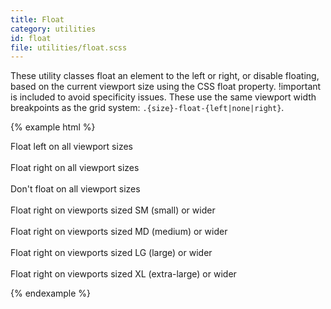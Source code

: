 ```yaml
---
title: Float
category: utilities
id: float
file: utilities/float.scss
---
```


These utility classes float an element to the left or right, or disable floating, based on the current viewport size using the CSS float property. !important is included to avoid specificity issues. These use the same viewport width breakpoints as the grid system: `.{size}-float-{left|none|right}`.

{% example html %}
<div class="fromXSmall-float-left">Float left on all viewport sizes</div><br>
<div class="fromXSmall-float-right">Float right on all viewport sizes</div><br>
<div class="fromXSmall-float-none">Don't float on all viewport sizes</div><br>

<div class="fromSmall-float-right">Float right on viewports sized SM (small) or wider</div><br>
<div class="fromMedium-float-right">Float right on viewports sized MD (medium) or wider</div><br>
<div class="fromLarge-float-right">Float right on viewports sized LG (large) or wider</div><br>
<div class="fromXLarge-float-right">Float right on viewports sized XL (extra-large) or wider</div>

{% endexample %}
